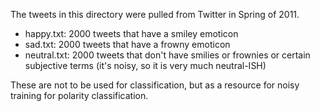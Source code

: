 The tweets in this directory were pulled from Twitter in Spring of 2011.

 - happy.txt: 2000 tweets that have a smiley emoticon
 - sad.txt: 2000 tweets that have a frowny emoticon
 - neutral.txt: 2000 tweets that don't have smilies or frownies or certain subjective terms (it's noisy, so it is very much neutral-ISH)

These are not to be used for classification, but as a resource for noisy training for polarity classification.